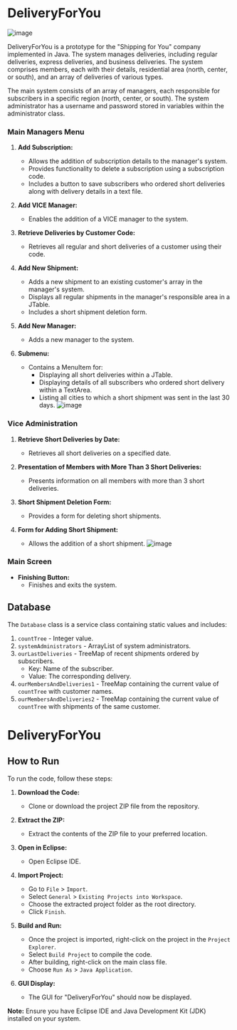 # DeliveryForYou
![image](https://github.com/Mariaorabi/Delivery_for_you/assets/143322072/e95268ed-79a4-4380-b95f-c8c66c718b69)


DeliveryForYou is a prototype for the "Shipping for You" company implemented in Java. The system manages deliveries, including regular deliveries, express deliveries, and business deliveries. The system comprises members, each with their details, residential area (north, center, or south), and an array of deliveries of various types.

The main system consists of an array of managers, each responsible for subscribers in a specific region (north, center, or south). The system administrator has a username and password stored in variables within the administrator class.

### Main Managers Menu

1. **Add Subscription:**
   - Allows the addition of subscription details to the manager's system.
   - Provides functionality to delete a subscription using a subscription code.
   - Includes a button to save subscribers who ordered short deliveries along with delivery details in a text file.

2. **Add VICE Manager:**
   - Enables the addition of a VICE manager to the system.

3. **Retrieve Deliveries by Customer Code:**
   - Retrieves all regular and short deliveries of a customer using their code.

4. **Add New Shipment:**
   - Adds a new shipment to an existing customer's array in the manager's system.
   - Displays all regular shipments in the manager's responsible area in a JTable.
   - Includes a short shipment deletion form.

5. **Add New Manager:**
   - Adds a new manager to the system.

6. **Submenu:**
   - Contains a MenuItem for:
      - Displaying all short deliveries within a JTable.
      - Displaying details of all subscribers who ordered short delivery within a TextArea.
      - Listing all cities to which a short shipment was sent in the last 30 days.
![image](https://github.com/Mariaorabi/Delivery_for_you/assets/143322072/636a25c2-d3ce-4d24-af1e-17bd5d9bbd66)

### Vice Administration

1. **Retrieve Short Deliveries by Date:**
   - Retrieves all short deliveries on a specified date.

2. **Presentation of Members with More Than 3 Short Deliveries:**
   - Presents information on all members with more than 3 short deliveries.

3. **Short Shipment Deletion Form:**
   - Provides a form for deleting short shipments.

4. **Form for Adding Short Shipment:**
   - Allows the addition of a short shipment.
![image](https://github.com/Mariaorabi/Delivery_for_you/assets/143322072/d54f1253-129c-4bea-8fdf-2ef777fc60ad)

### Main Screen

- **Finishing Button:**
   - Finishes and exits the system.

## Database 

The `Database` class is a service class containing static values and includes:

1. `countTree` - Integer value.
2. `systemAdministrators` - ArrayList of system administrators.
3. `ourLastDeliveries` - TreeMap of recent shipments ordered by subscribers.
   - Key: Name of the subscriber.
   - Value: The corresponding delivery.
4. `ourMembersAndDeliveries1` - TreeMap containing the current value of `countTree` with customer names.
5. `ourMembersAndDeliveries2` - TreeMap containing the current value of `countTree` with shipments of the same customer.

# DeliveryForYou


## How to Run

To run the code, follow these steps:

1. **Download the Code:**
   - Clone or download the project ZIP file from the repository.

2. **Extract the ZIP:**
   - Extract the contents of the ZIP file to your preferred location.

3. **Open in Eclipse:**
   - Open Eclipse IDE.

4. **Import Project:**
   - Go to `File` > `Import`.
   - Select `General` > `Existing Projects into Workspace`.
   - Choose the extracted project folder as the root directory.
   - Click `Finish`.

5. **Build and Run:**
   - Once the project is imported, right-click on the project in the `Project Explorer`.
   - Select `Build Project` to compile the code.
   - After building, right-click on the main class file.
   - Choose `Run As` > `Java Application`.

6. **GUI Display:**
   - The GUI for "DeliveryForYou" should now be displayed.

**Note:** Ensure you have Eclipse IDE and Java Development Kit (JDK) installed on your system.



